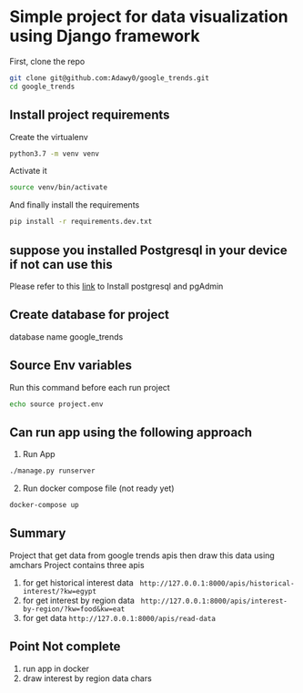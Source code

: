 # Simple project for data visualization using Django framework

First, clone the repo
```bash 
git clone git@github.com:Adawy0/google_trends.git
cd google_trends
```
## Install project requirements

Create the virtualenv
```bash
python3.7 -m venv venv
```

Activate it
```bash
source venv/bin/activate
```

And finally install the requirements
```bash
pip install -r requirements.dev.txt
```

## suppose you installed Postgresql in your device if not can use this
Please refer to this [link](https://www.tecmint.com/install-postgresql-and-pgadmin-in-ubuntu/) to Install postgresql and pgAdmin

## Create database for project
database name google_trends

## Source Env variables
Run this command before each run project
```bash
echo source project.env
```
## Can run app using the following approach
1. Run App
```bash
./manage.py runserver
```
2. Run docker compose file (not ready yet)
```bash
docker-compose up
```

## Summary 
Project that get data from google trends apis then draw this data using amchars
Project contains three apis
1. for get historical interest data 
``` http://127.0.0.1:8000/apis/historical-interest/?kw=egypt```
2. for get interest by region data
``` http://127.0.0.1:8000/apis/interest-by-region/?kw=food&kw=eat```
3. for get data
```http://127.0.0.1:8000/apis/read-data```

## Point Not complete
1. run app in docker
2. draw interest by region data chars
